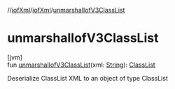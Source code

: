 //[iofXml](../../index.md)/[iofXml](index.md)/[unmarshalIofV3ClassList](unmarshal-iof-v3-class-list.md)

# unmarshalIofV3ClassList

[jvm]\
fun [unmarshalIofV3ClassList](unmarshal-iof-v3-class-list.md)(xml: [String](https://kotlinlang.org/api/latest/jvm/stdlib/kotlin/-string/index.html)): [ClassList](../iofXml.v3/-class-list/index.md)

Deserialize ClassList XML to an object of type ClassList
